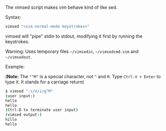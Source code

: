 The vimsed script makes vim behave kind of like sed.

Syntax:
```sh
vimsed "<vim normal-mode keystrokes>"
```

vimsed will "pipe" stdin to stdout, modifying it first by running the keystrokes.

Warning: Uses temporary files `~/vimsedin`, `~/vimsedcmd.vim` and `~/vimsedout`.

Example:

(**Note:** The `"^M"` is a special character, not `^` and `M`.  Type `Ctrl-V + Enter` to type it.  It stands for a carriage return)

```sh
$ vimsed ":s/e/i/g^M"
(user input:)
hello
hello
(Ctrl-D to terminate user input)
(vimsed output:)
hillo
hello
```
